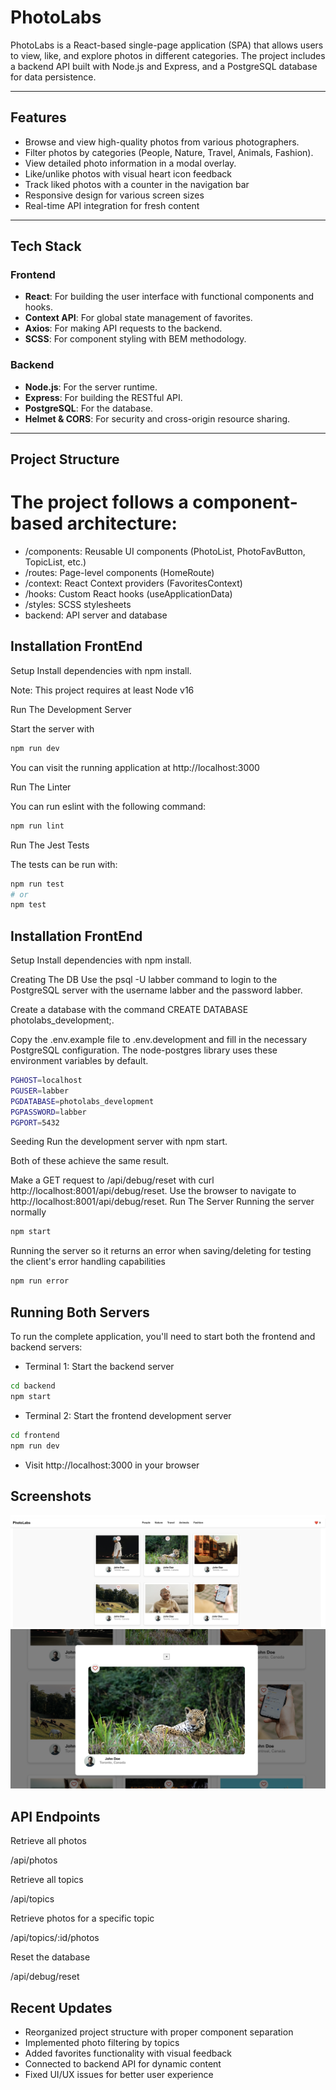 # PhotoLabs

PhotoLabs is a React-based single-page application (SPA) that allows users to view, like, and explore photos in different categories. The project includes a backend API built with Node.js and Express, and a PostgreSQL database for data persistence.

---

## Features

- Browse and view high-quality photos from various photographers.
- Filter photos by categories (People, Nature, Travel, Animals, Fashion).
- View detailed photo information in a modal overlay.
- Like/unlike photos with visual heart icon feedback
- Track liked photos with a counter in the navigation bar
- Responsive design for various screen sizes
- Real-time API integration for fresh content

---

## Tech Stack

### Frontend
- **React**: For building the user interface with functional components and hooks.
- **Context API**: For global state management of favorites.
- **Axios**: For making API requests to the backend.
- **SCSS**: For component styling with BEM methodology.

### Backend
- **Node.js**: For the server runtime.
- **Express**: For building the RESTful API.
- **PostgreSQL**: For the database.
- **Helmet & CORS**: For security and cross-origin resource sharing.

---

## Project Structure

# The project follows a component-based architecture:

* /components: Reusable UI components (PhotoList, PhotoFavButton, TopicList, etc.)
* /routes: Page-level components (HomeRoute)
* /context: React Context providers (FavoritesContext)
* /hooks: Custom React hooks (useApplicationData)
* /styles: SCSS stylesheets
* backend: API server and database

## Installation FrontEnd

Setup
Install dependencies with npm install.

Note: This project requires at least Node v16

Run The Development Server

Start the server with

```sh
npm run dev
```
You can visit the running application at http://localhost:3000

Run The Linter

You can run eslint with the following command:

```sh
npm run lint
```
Run The Jest Tests

The tests can be run with:

```sh
npm run test
# or
npm test
```

## Installation FrontEnd

Setup
Install dependencies with npm install.

Creating The DB
Use the psql -U labber command to login to the PostgreSQL server with the username labber and the password labber.

Create a database with the command CREATE DATABASE photolabs_development;.

Copy the .env.example file to .env.development and fill in the necessary PostgreSQL configuration. The node-postgres library uses these environment variables by default.

```sh
PGHOST=localhost
PGUSER=labber
PGDATABASE=photolabs_development
PGPASSWORD=labber
PGPORT=5432
```
Seeding
Run the development server with npm start.

Both of these achieve the same result.

Make a GET request to /api/debug/reset with curl http://localhost:8001/api/debug/reset.
Use the browser to navigate to http://localhost:8001/api/debug/reset.
Run The Server
Running the server normally

```sh
npm start
```

Running the server so it returns an error when saving/deleting for testing the client's error handling capabilities

```sh
npm run error
```

## Running Both Servers

To run the complete application, you'll need to start both the frontend and backend servers:

* Terminal 1: Start the backend server

```sh
cd backend
npm start
```
* Terminal 2: Start the frontend development server

```sh
cd frontend
npm run dev
```
* Visit http://localhost:3000 in your browser

## Screenshots

![Homepage](/frontend/docs/homepage.png)
![Photo Modal](/frontend/docs/single-photo.png)

## API Endpoints

Retrieve all photos

/api/photos

Retrieve all topics

/api/topics

Retrieve photos for a specific topic

/api/topics/:id/photos

Reset the database

/api/debug/reset

## Recent Updates

* Reorganized project structure with proper component separation
* Implemented photo filtering by topics
* Added favorites functionality with visual feedback
* Connected to backend API for dynamic content
* Fixed UI/UX issues for better user experience
